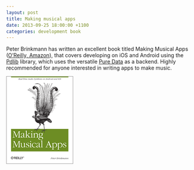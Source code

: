 ```yaml
---
layout: post
title: Making musical apps
date: 2013-09-25 18:00:00 +1100
categories: development book
---
```


Peter Brinkmann has written an excellent book titled Making Musical Apps ([O’Reilly, Amazon](http://shop.oreilly.com/product/0636920022503.do)), that covers developing on iOS and Android using the [Pdlib](https://github.com/libpd) library, which uses the versatile [Pure Data](http://puredata.info/) as a backend. Highly recommended for anyone interested in writing apps to make music.

![book cover](/assets/cat.gif)
